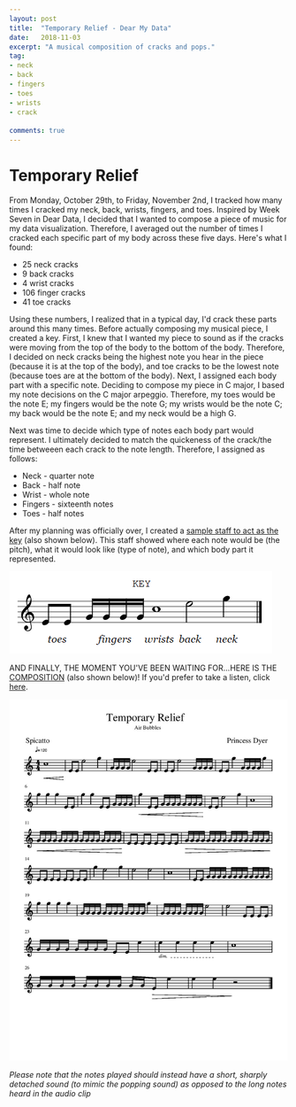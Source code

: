 ```yaml
---
layout: post
title:  "Temporary Relief - Dear My Data"
date:   2018-11-03
excerpt: "A musical composition of cracks and pops."
tag:
- neck
- back
- fingers
- toes
- wrists
- crack

comments: true
---
```


# Temporary Relief

From Monday, October 29th, to Friday, November 2nd, I tracked how many times I cracked my neck, back, wrists, fingers, and toes. Inspired by Week Seven in Dear Data, I decided that I wanted to compose a piece of music for my data visualization. Therefore, I averaged out the number of times I cracked each specific part of my body across these five days. Here's what I found:

+ 25 neck cracks
+ 9 back cracks
+ 4 wrist cracks
+ 106 finger cracks
+ 41 toe cracks

Using these numbers, I realized that in a typical day, I'd crack these parts around this many times. Before actually composing my musical piece, I created a key. First, I knew that I wanted my piece to sound as if the cracks were moving from the top of the body to the bottom of the body. Therefore, I decided on neck cracks being the highest note you hear in the piece (because it is at the top of the body), and toe cracks to be the lowest note (because toes are at the bottom of the body). Next, I assigned each body part with a specific note. Deciding to compose my piece in C major, I based my note decisions on the C major arpeggio. Therefore, my toes would be the note E; my fingers would be the note G; my wrists would be the note C; my back would be the note E; and my neck would be a high G. 

Next was time to decide which type of notes each body part would represent. I ultimately decided to match the quickeness of the crack/the time betweeen each crack to the note length. Therefore, I assigned as follows:

+ Neck - quarter note
+ Back - half note
+ Wrist - whole note
+ Fingers - sixteenth notes
+ Toes - half notes

After my planning was officially over, I created a [sample staff to act as the key](https://drive.google.com/file/d/1InAIr-EG90noLZE31z7sWMlVH0iBswvy/view?usp=sharing) (also shown below). This staff showed where each note would be (the pitch), what it would look like (type of note), and which body part it represented. 

![key](https://raw.githubusercontent.com/princyd/princyd.github.io/master/_posts/KEY.png)

AND FINALLY, THE MOMENT YOU'VE BEEN WAITING FOR...HERE IS THE [COMPOSITION](https://drive.google.com/file/d/1hlwmfMOICkU3W-8PgRJ8a6P-FhlRQss9/view?usp=sharing) (also shown below)! If you'd prefer to take a listen, click [here](https://drive.google.com/file/d/1kcGKIckk8mdagl-QljhMgyV--9GTH6wX/view?usp=sharing).

![score for the composition](https://raw.githubusercontent.com/princyd/princyd.github.io/master/_posts/Temporary%20Relief-page-001.jpg)

*Please note that the notes played should instead have a short, sharply detached sound (to mimic the popping sound) as opposed to the long notes heard in the audio clip*
